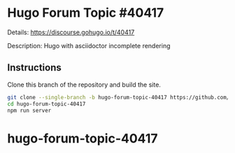 # Hugo Forum Topic #40417

Details: <https://discourse.gohugo.io/t/40417>

Description: Hugo with asciidoctor incomplete rendering

## Instructions

Clone this branch of the repository and build the site.

```bash
git clone --single-branch -b hugo-forum-topic-40417 https://github.com/jmooring/hugo-testing hugo-forum-topic-40417
cd hugo-forum-topic-40417
npm run server
```
# hugo-forum-topic-40417
